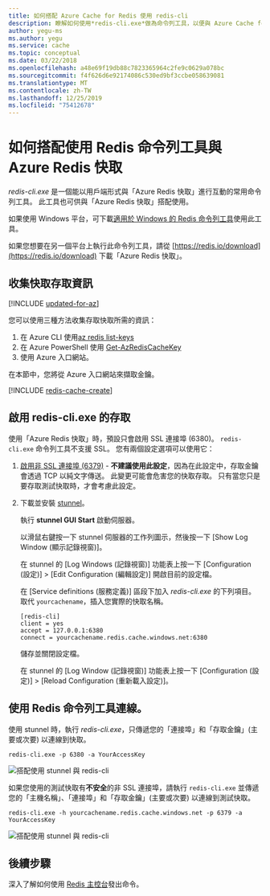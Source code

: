 ```yaml
---
title: 如何搭配 Azure Cache for Redis 使用 redis-cli
description: 瞭解如何使用*redis-cli.exe*做為命令列工具，以便與 Azure Cache for redis 做為用戶端互動。
author: yegu-ms
ms.author: yegu
ms.service: cache
ms.topic: conceptual
ms.date: 03/22/2018
ms.openlocfilehash: a48e69f19db88c7823365964c2fe9c0629a078bc
ms.sourcegitcommit: f4f626d6e92174086c530ed9bf3ccbe058639081
ms.translationtype: MT
ms.contentlocale: zh-TW
ms.lasthandoff: 12/25/2019
ms.locfileid: "75412678"
---
```

# <a name="how-to-use-the-redis-command-line-tool-with-azure-cache-for-redis"></a>如何搭配使用 Redis 命令列工具與 Azure Redis 快取

*redis-cli.exe* 是一個能以用戶端形式與「Azure Redis 快取」進行互動的常用命令列工具。 此工具也可供與「Azure Redis 快取」搭配使用。

如果使用 Windows 平台，可下載[適用於 Windows 的 Redis 命令列工具](https://github.com/MSOpenTech/redis/releases/)使用此工具。 

如果您想要在另一個平台上執行此命令列工具，請從 [https://redis.io/download](https://redis.io/download) 下載「Azure Redis 快取」。

## <a name="gather-cache-access-information"></a>收集快取存取資訊

[!INCLUDE [updated-for-az](../../includes/updated-for-az.md)]

您可以使用三種方法收集存取快取所需的資訊：

1. 在 Azure CLI 使用[az redis list-keys](https://docs.microsoft.com/cli/azure/redis?view=azure-cli-latest#az-redis-list-keys)
2. 在 Azure PowerShell 使用 [Get-AzRedisCacheKey](https://docs.microsoft.com/powershell/module/az.rediscache/Get-AzRedisCacheKey)
3. 使用 Azure 入口網站。

在本節中，您將從 Azure 入口網站來擷取金鑰。

[!INCLUDE [redis-cache-create](../../includes/redis-cache-access-keys.md)]


## <a name="enable-access-for-redis-cliexe"></a>啟用 redis-cli.exe 的存取

使用「Azure Redis 快取」時，預設只會啟用 SSL 連接埠 (6380)。 `redis-cli.exe` 命令列工具不支援 SSL。 您有兩個設定選項可以使用它：

1. [啟用非 SSL 連接埠 (6379)](cache-configure.md#access-ports) - **不建議使用此設定**，因為在此設定中，存取金鑰會透過 TCP 以純文字傳送。 此變更可能會危害您的快取存取。 只有當您只是要存取測試快取時，才會考慮此設定。

2. 下載並安裝 [stunnel](https://www.stunnel.org/downloads.html)。

    執行 **stunnel GUI Start** 啟動伺服器。

    以滑鼠右鍵按一下 stunnel 伺服器的工作列圖示，然後按一下 [Show Log Window \(顯示記錄視窗\)]。

    在 stunnel 的 [Log Windows \(記錄視窗\)] 功能表上按一下 [Configuration \(設定\)] >  [Edit Configuration \(編輯設定\)] 開啟目前的設定檔。

    在 [Service definitions \(服務定義\)] 區段下加入 *redis-cli.exe* 的下列項目。 取代 `yourcachename`，插入您實際的快取名稱。 

    ```
    [redis-cli]
    client = yes
    accept = 127.0.0.1:6380
    connect = yourcachename.redis.cache.windows.net:6380
    ```

    儲存並關閉設定檔。 
  
    在 stunnel 的 [Log Window \(記錄視窗\)] 功能表上按一下 [Configuration \(設定\)] >  [Reload Configuration \(重新載入設定\)]。


## <a name="connect-using-the-redis-command-line-tool"></a>使用 Redis 命令列工具連線。

使用 stunnel 時，執行 *redis-cli.exe*，只傳遞您的「連接埠」和「存取金鑰」(主要或次要) 以連線到快取。

```
redis-cli.exe -p 6380 -a YourAccessKey
```

![搭配使用 stunnel 與 redis-cli](media/cache-how-to-redis-cli-tool/cache-redis-cli-stunnel.png)

如果您使用的測試快取有**不安全**的非 SSL 連接埠，請執行 `redis-cli.exe` 並傳遞您的「主機名稱」、「連接埠」和「存取金鑰」(主要或次要) 以連線到測試快取。

```
redis-cli.exe -h yourcachename.redis.cache.windows.net -p 6379 -a YourAccessKey
```

![搭配使用 stunnel 與 redis-cli](media/cache-how-to-redis-cli-tool/cache-redis-cli-non-ssl.png)




## <a name="next-steps"></a>後續步驟

深入了解如何使用 [Redis 主控台](cache-configure.md#redis-console)發出命令。

